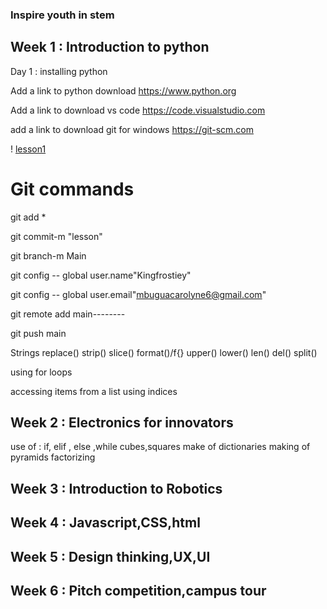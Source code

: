 ### Inspire youth in stem 

## Week 1 : Introduction to python
Day 1 : installing python

Add a link to python download
https://www.python.org

Add a link to download vs code
https://code.visualstudio.com

add a link to download git for windows
https://git-scm.com

! [lesson1 ](./images/lesson1.PNG)


# Git commands 

git add *

git commit-m "lesson"

git branch-m Main

git config -- global user.name"Kingfrostiey"

git config -- global user.email"mbuguacarolyne6@gmail.com"

git remote add main--------

git push main

Strings
    replace()
    strip()
    slice()
    format()/f{}
    upper()
    lower()
    len()
    del()
    split()

using for loops 

accessing items from a list using indices

## Week 2 : Electronics for innovators
 use of : if, elif , else ,while
 cubes,squares
 make of dictionaries
 making of pyramids
 factorizing
## Week 3 : Introduction to Robotics

## Week 4 : Javascript,CSS,html

## Week 5 : Design thinking,UX,UI

## Week 6 : Pitch competition,campus tour 